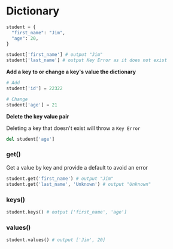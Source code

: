 # Dictionary

```python
student = {
  "first_name": "Jim",
  "age": 20,
}

student['first_name'] # output "Jim"
student['last_name'] # output Key Error as it does not exist

```

**Add a key to or change a key's value the dictionary**

```python
# Add
student['id'] = 22322

# Change
student['age'] = 21
```

**Delete the key value pair**

Deleting a key that doesn't exist will throw a `Key Error`

```python
del student['age']
```


### get()

Get a value by key and provide a default to avoid an error

```python
student.get('first_name') # output "Jim"
student.get('last_name', 'Unknown') # output "Unknown"

```

### keys()

```python
student.keys() # output ['first_name', 'age']
```

### values()

```python
student.values() # output ['Jim', 20]
```
